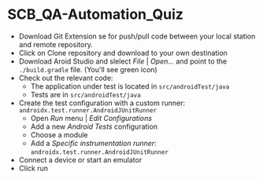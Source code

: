 # SCB_QA-Automation_Quiz
- Download Git Extension se for push/pull code between your local station and remote repository.
- Click on Clone repository and download to your own destination
- Download Aroid Studio and slelect *File* | *Open...* and point to the `./build.gradle` file. (You'll see green icon)
- Check out the relevant code:
    * The application under test is located in `src/androidTest/java`
    * Tests are in `src/androidTest/java`
- Create the test configuration with a custom runner: `androidx.test.runner.AndroidJUnitRunner`
    * Open *Run* menu | *Edit Configurations*
    * Add a new *Android Tests* configuration
    * Choose a module
    * Add a *Specific instrumentation runner*: `androidx.test.runner.AndroidJUnitRunner`
- Connect a device or start an emulator
- Click run
